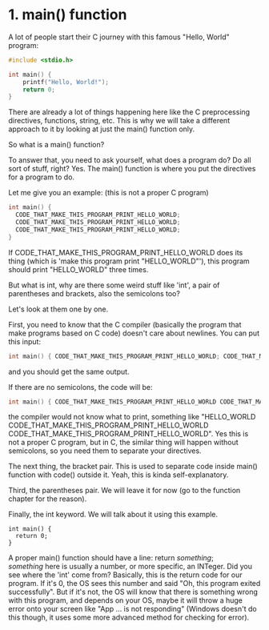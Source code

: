 # 1. main() function

A lot of people start their C journey with this famous "Hello, World" program:

```c
#include <stdio.h>

int main() {
	printf("Hello, World!");
	return 0;
}
```

There are already a lot of things happening here like the C preprocessing directives, functions, string, etc. This is why we will take a different approach to it by looking at just the main() function only.

So what is a main() function?

To answer that, you need to ask yourself, what does a program do? Do all sort of stuff, right? Yes. The main() function is where you put the directives for a program to do.

Let me give you an example: (this is not a proper C program)

```c
int main() {
  CODE_THAT_MAKE_THIS_PROGRAM_PRINT_HELLO_WORLD;
  CODE_THAT_MAKE_THIS_PROGRAM_PRINT_HELLO_WORLD;
  CODE_THAT_MAKE_THIS_PROGRAM_PRINT_HELLO_WORLD;
}
```

If CODE_THAT_MAKE_THIS_PROGRAM_PRINT_HELLO_WORLD does its thing (which is 'make this program print "HELLO_WORLD"'), this program should print "HELLO_WORLD" three times.

But what is int, why are there some weird stuff like 'int', a pair of parentheses and brackets, also the semicolons too?

Let's look at them one by one.

First, you need to know that the C compiler (basically the program that make programs based on C code) doesn't care about newlines. You can put this input:
```c
int main() { CODE_THAT_MAKE_THIS_PROGRAM_PRINT_HELLO_WORLD; CODE_THAT_MAKE_THIS_PROGRAM_PRINT_HELLO_WORLD; CODE_THAT_MAKE_THIS_PROGRAM_PRINT_HELLO_WORLD; }
```
and you should get the same output.

If there are no semicolons, the code will be:
```c
int main() { CODE_THAT_MAKE_THIS_PROGRAM_PRINT_HELLO_WORLD CODE_THAT_MAKE_THIS_PROGRAM_PRINT_HELLO_WORLD CODE_THAT_MAKE_THIS_PROGRAM_PRINT_HELLO_WORLD }
```
the compiler would not know what to print, something like "HELLO_WORLD CODE_THAT_MAKE_THIS_PROGRAM_PRINT_HELLO_WORLD CODE_THAT_MAKE_THIS_PROGRAM_PRINT_HELLO_WORLD". Yes this is not a proper C program, but in C, the similar thing will happen without semicolons, so you need them to separate your directives.

The next thing, the bracket pair. This is used to separate code inside main() function with code() outside it. Yeah, this is kinda self-explanatory.

Third, the parentheses pair. We will leave it for now (go to the function chapter for the reason).

Finally, the int keyword. We will talk about it using this example.

```
int main() {
  return 0;
}
```

A proper main() function should have a line: return *something*;  
*something* here is usually a number, or more specific, an INTeger. Did you see where the 'int' come from? Basically, this is the return code for our program. If it's 0, the OS sees this number and said "Oh, this program exited successfully". But if it's not, the OS will know that there is something wrong with this program, and depends on your OS, maybe it will throw a huge error onto your screen like "App ... is not responding" (Windows doesn't do this though, it uses some more advanced method for checking for error).
